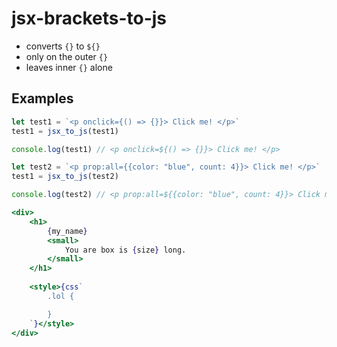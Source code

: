 # jsx-brackets-to-js
+ converts `{}` to `${}`
+ only on the outer `{}`
+ leaves inner `{}` alone
## Examples
```js
let test1 = `<p onclick={() => {}}> Click me! </p>`
test1 = jsx_to_js(test1)

console.log(test1) // <p onclick=${() => {}}> Click me! </p>
```
```js
let test2 = `<p prop:all={{color: "blue", count: 4}}> Click me! </p>`
test1 = jsx_to_js(test2)

console.log(test2) // <p prop:all=${{color: "blue", count: 4}}> Click me! </p>
```
```jsx
<div>
    <h1>
        {my_name}
        <small>
            You are box is {size} long.
        </small>
    </h1>
    
    <style>{css`
        .lol {

        }
    `}</style>
</div>
```
